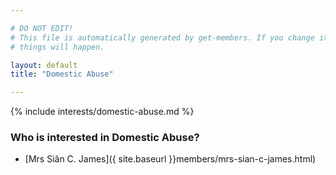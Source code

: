 ```yaml
---

# DO NOT EDIT!
# This file is automatically generated by get-members. If you change it, bad
# things will happen.

layout: default
title: "Domestic Abuse"

---
```


{% include interests/domestic-abuse.md %}

### Who is interested in Domestic Abuse?


* [Mrs Siân C. James]({ site.baseurl }}members/mrs-sian-c-james.html)
